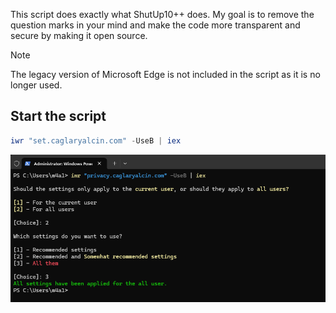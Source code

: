 This script does exactly what ShutUp10++ does. My goal is to remove the question marks in your mind and make the code more transparent and secure by making it open source.

> [!NOTE]  
> The legacy version of Microsoft Edge is not included in the script as it is no longer used.

## Start the script

```powershell
iwr "set.caglaryalcin.com" -UseB | iex
```

![](https://raw.githubusercontent.com/caglaryalcin/caglaryalcin/main/lm.png)
